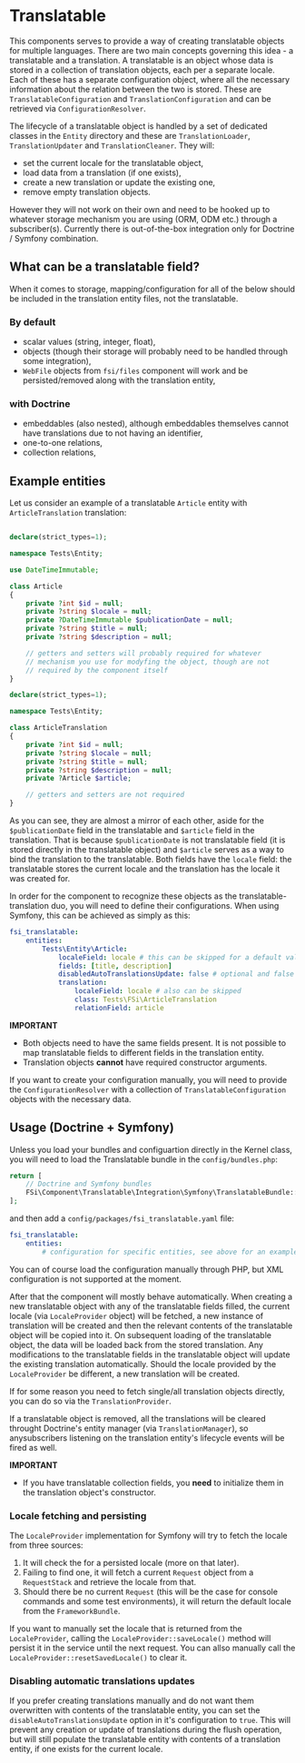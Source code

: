# Translatable

This components serves to provide a way of creating translatable objects for multiple
languages. There are two main concepts governing this idea - a translatable and a translation.
A translatable is an object whose data is stored in a collection of translation objects,
each per a separate locale. Each of these has a separate configuration object, where all the
necessary information about the relation between the two is stored. These are `TranslatableConfiguration`
and `TranslationConfiguration` and can be retrieved via `ConfigurationResolver`.

The lifecycle of a translatable object is handled by a set of dedicated classes in the `Entity` directory
and these are `TranslationLoader`, `TranslationUpdater` and `TranslationCleaner`. They will:

- set the current locale for the translatable object,
- load data from a translation (if one exists),
- create a new translation or update the existing one,
- remove empty translation objects.

However they will not work on their own and need to be hooked up to whatever storage mechanism you
are using (ORM, ODM etc.) through a subscriber(s). Currently there is out-of-the-box integration only for
Doctrine / Symfony combination.

## What can be a translatable field?

When it comes to storage, mapping/configuration for all of the below should be included in the
translation entity files, not the translatable.

### By default

- scalar values (string, integer, float),
- objects (though their storage will probably need to be handled through some integration),
- `WebFile` objects from `fsi/files` component will work and be persisted/removed along with the translation entity,

### with Doctrine

- embeddables (also nested), although embeddables themselves cannot have translations due to not having an identifier,
- one-to-one relations,
- collection relations,

## Example entities

Let us consider an example of a translatable `Article` entity with `ArticleTranslation` translation:

```php

declare(strict_types=1);

namespace Tests\Entity;

use DateTimeImmutable;

class Article
{
    private ?int $id = null;
    private ?string $locale = null;
    private ?DateTimeImmutable $publicationDate = null;
    private ?string $title = null;
    private ?string $description = null;

    // getters and setters will probably required for whatever
    // mechanism you use for modyfing the object, though are not
    // required by the component itself
}

declare(strict_types=1);

namespace Tests\Entity;

class ArticleTranslation
{
    private ?int $id = null;
    private ?string $locale = null;
    private ?string $title = null;
    private ?string $description = null;
    private ?Article $article;

    // getters and setters are not required
}
```

As you can see, they are almost a mirror of each other, aside for the `$publicationDate` field
in the translatable and `$article` field in the translation. That is because `$publicationDate`
is not translatable field (it is stored directly in the translatable object) and `$article` serves
as a way to bind the translation to the translatable. Both fields have the `locale` field: the
translatable stores the current locale and the translation has the locale it was created for.

In order for the component to recognize these objects as the translatable-translation duo, you
will need to define their configurations. When using Symfony, this can be achieved as simply as
this:

```yaml
fsi_translatable:
    entities:
        Tests\Entity\Article:
            localeField: locale # this can be skipped for a default value of locale
            fields: [title, description]
            disabledAutoTranslationsUpdate: false # optional and false by default
            translation:
                localeField: locale # also can be skipped
                class: Tests\FSi\ArticleTranslation
                relationField: article

```

**IMPORTANT**
- Both objects need to have the same fields present. It is not possible to map translatable fields to different fields in the translation entity.
- Translation objects **cannot** have required constructor arguments.

If you want to create your configuration manually, you will need to provide the `ConfigurationResolver` with
a collection of `TranslatableConfiguration` objects with the necessary data.

## Usage (Doctrine + Symfony)

Unless you load your bundles and configuartion directly in the Kernel class, you will need to load
the Translatable bundle in the `config/bundles.php`:

```php
return [
    // Doctrine and Symfony bundles
    FSi\Component\Translatable\Integration\Symfony\TranslatableBundle::class => ['all' => true]
];
```

and then add a `config/packages/fsi_translatable.yaml` file:

```yaml
fsi_translatable:
    entities:
        # configuration for specific entities, see above for an example
```

You can of course load the configuration manually through PHP, but XML configuration is not supported at the moment.

After that the component will mostly behave automatically. When creating a new translatable object with
any of the translatable fields filled, the current locale (via `LocaleProvider` object) will be fetched, a new
instance of translation will be created and then the relevant contents of the translatable object will be copied
into it. On subsequent loading of the translatable object, the data will be loaded back from the stored translation.
Any modifications to the translatable fields in the translatable object will update the existing translation
automatically. Should the locale provided by the `LocaleProvider` be different, a new translation will be created.

If for some reason you need to fetch single/all translation objects directly, you can do so via the `TranslationProvider`.

If a translatable object is removed, all the translations will be cleared throught Doctrine's entity manager (via `TranslationManager`),
so anysubscribers listening on the translation entity's lifecycle events will be fired as well.

**IMPORTANT**
- If you have translatable collection fields, you **need** to initialize them in the translation object's constructor.

### Locale fetching and persisting

The `LocaleProvider` implementation for Symfony will try to fetch the locale from three sources:

1. It will check the for a persisted locale (more on that later).
2. Failing to find one, it will fetch a current `Request` object from a `RequestStack` and retrieve the locale from that.
3. Should there be no current `Request` (this will be the case for console commands and some test environments), it will return the default locale from the `FrameworkBundle`.

If you want to manually set the locale that is returned from the `LocaleProvider`, calling the `LocaleProvider::saveLocale()`
method will persist it in the service until the next request. You can allso manually call the `LocaleProvider::resetSavedLocale()`
to clear it.


### Disabling automatic translations updates

If you prefer creating translations manually and do not want them overwritten with
contents of the translatable entity, you can set the `disableAutoTranslationsUpdate`
option in it's configuration to `true`. This will prevent any creation or update of
translations during the flush operation, but will still populate the translatable
entity with contents of a translation entity, if one exists for the current locale.
